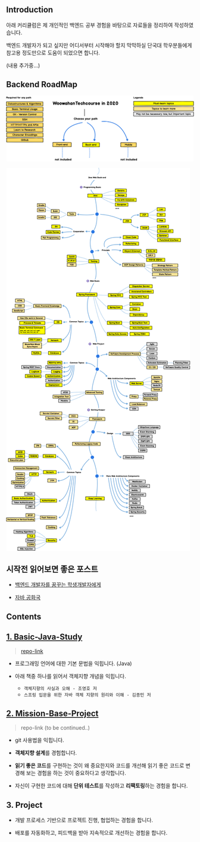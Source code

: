 ## Introduction
아래 커리큘럼은 제 개인적인 백엔드 공부 경험을 바탕으로 자료들을 정리하여 작성하였습니다.

백엔드 개발자가 되고 싶지만 어디서부터 시작해야 할지 막막하실 단국대 학우분들에게 참고용 정도만으로 도움이 되었으면 합니다.

(내용 추가중...)

## Backend RoadMap
![](./images/backend-roadmap-1.png)

![](./images/backend-roadmap-2.png)

## 시작전 읽어보면 좋은 포스트
- [백엔드 개발자를 꿈꾸는 학생개발자에게](https://d2.naver.com/news/3435170)

- [자바 공화국](https://jojoldu.tistory.com/609)

## Contents

## [1. Basic-Java-Study](docs/1_Basic-Java-Study.md)

> [repo-link](https://github.com/DKU-SPRINGLES/Basic-Java-Study)

- 프로그래밍 언어에 대한 기본 문법을 익힙니다. (Java)

- 아래 책중 하나를 읽어서 객체지향 개념을 익힙니다.
    - `객체지향의 사실과 오해 - 조영호 저`
    - `스프링 입문을 위한 자바 객체 지향의 원리와 이해 - 김종민 저`

## [2. Mission-Base-Project](docs/2_Mission-Base-Project.md)

> repo-link (to be continued..)

- git 사용법을 익힙니다.

- **객체지향 설계**를 경험합니다.

- **읽기 좋은 코드**를 구현하는 것이 왜 중요한지와 코드를 개선해 읽기 좋은 코드로 변경해 보는 경험을 하는 것이 중요하다고 생각합니다.

- 자신이 구현한 코드에 대해 **단위 테스트**를 작성하고 **리팩토링**하는 경험을 합니다.

## 3. Project

- 개발 프로세스 기반으로 프로젝트 진행, 협업하는 경험을 합니다.

- 배포를 자동화하고, 피드백을 받아 지속적으로 개선하는 경험을 합니다.
